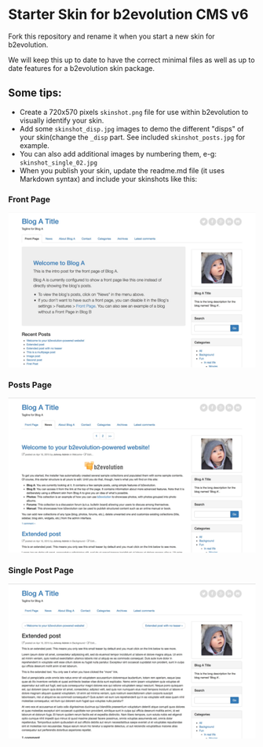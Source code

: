 # Starter Skin for b2evolution CMS v6

Fork this repository and rename it when you start a new skin for b2evolution.

We will keep this up to date to have the correct minimal files as well as up to date features for a b2evolution skin package.

## Some tips:

- Create a 720x570 pixels `skinshot.png` file for use within b2evolution to visually identify your skin.
- Add some `skinshot_disp.jpg` images to demo the different "disps" of your skin(change the `_disp` part. See included `skinshot_posts.jpg` for example. 
- You can also add additional images by numbering them, e-g: `skinshot_single_02.jpg`
- When you publish your skin, update the readme.md file (it uses Markdown syntax) and include your skinshots like this:

### Front Page

![Front Page](skinshot_front.jpg)

### Posts Page

![Front Page](skinshot_posts.jpg)

### Single Post Page

![Front Page](skinshot_single.jpg)
